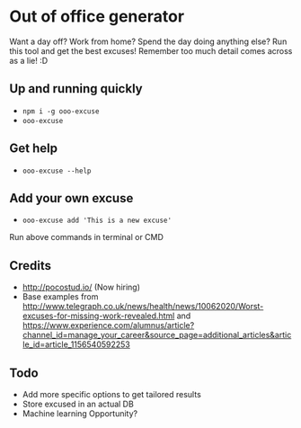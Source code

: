 # Out of office generator

Want a day off? Work from home? Spend the day doing anything else? Run this tool and get the best excuses! Remember too much detail comes across as a lie! :D

## Up and running quickly
- `npm i -g ooo-excuse`
- `ooo-excuse`

## Get help
- `ooo-excuse --help`

## Add your own excuse
- `ooo-excuse add 'This is a new excuse'`

Run above commands in terminal or CMD

## Credits
- http://pocostud.io/ (Now hiring)
- Base examples from http://www.telegraph.co.uk/news/health/news/10062020/Worst-excuses-for-missing-work-revealed.html and https://www.experience.com/alumnus/article?channel_id=manage_your_career&source_page=additional_articles&article_id=article_1156540592253


## Todo
- Add more specific options to get tailored results
- Store excused in an actual DB
- Machine learning Opportunity?
